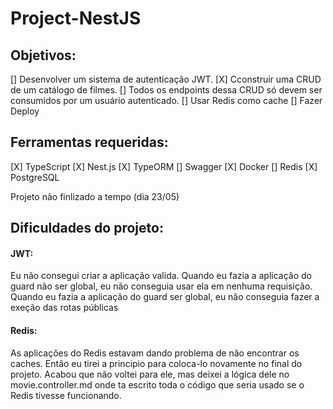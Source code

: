 # Project-NestJS

## Objetivos:

[] Desenvolver um sistema de autenticação JWT.
[X] Cconstruir uma CRUD de um catálogo de filmes.
[] Todos os endpoints dessa CRUD só devem ser consumidos por um usuário autenticado.
[] Usar Redis como cache
[] Fazer Deploy

## Ferramentas requeridas:

[X] TypeScript
[X] Nest.js
[X] TypeORM
[] Swagger
[X] Docker
[] Redis
[X] PostgreSQL

Projeto não finlizado a tempo (dia 23/05)

## Dificuldades do projeto:

#### JWT:

Eu não consegui criar a aplicação valida.
Quando eu fazia a aplicação do guard não ser global, eu não conseguia usar ela em nenhuma requisição.
Quando eu fazia a aplicação do guard ser global, eu não conseguia fazer a exeção das rotas públicas

#### Redis:

As aplicações do Redis estavam dando problema de não encontrar os caches. Então eu tirei a principio para coloca-lo novamente no final do projeto. Acabou que não voltei para ele, mas deixei a lógica dele no movie.controller.md onde ta escrito toda o código que seria usado se o Redis tivesse funcionando.